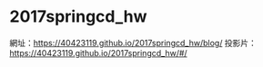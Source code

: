 # 2017springcd_hw
網址：https://40423119.github.io/2017springcd_hw/blog/
投影片：https://40423119.github.io/2017springcd_hw/#/
